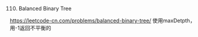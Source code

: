 110. Balanced Binary Tree

 https://leetcode-cn.com/problems/balanced-binary-tree/
使用maxDetpth，用-1返回不平衡的